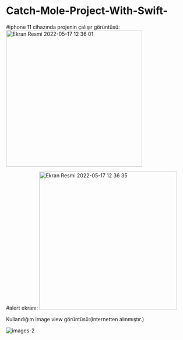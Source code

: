 # Catch-Mole-Project-With-Swift-

#iphone 11 cihazında projenin çalışır görüntüsü:
<img width="373" alt="Ekran Resmi 2022-05-17 12 36 01" src="https://user-images.githubusercontent.com/96236352/168780280-d6052aa8-8280-4b5c-90c0-5dd046cde2bb.png">

#alert ekranı:
<img width="378" alt="Ekran Resmi 2022-05-17 12 36 35" src="https://user-images.githubusercontent.com/96236352/168780420-e3e350a2-a89f-4863-a156-b1725e1ab143.png">

Kullandığım image view görüntüsü:(internetten alınmıştır.)

![images-2](https://user-images.githubusercontent.com/96236352/168780510-95edc670-e81f-464f-af37-e74494e9c42b.jpeg)
